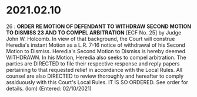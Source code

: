 # 2021.02.10

26 : **ORDER RE MOTION OF DEFENDANT TO WITHDRAW SECOND MOTION TO DISMISS 23 AND TO COMPEL ARBITRATION** [ECF No. 25] by Judge John W. Holcomb. In view of that background, the Court will construe Heredia's instant Motion as a L.R. 7-16 notice of withdrawal of his Second Motion to Dismiss. Heredia's Second Motion to Dismiss is hereby deemed WITHDRAWN. In his Motion, Heredia also seeks to compel arbitration. The parties are DIRECTED to file their respective response and reply papers pertaining to that requested relief in accordance with the Local Rules. All counsel are also DIRECTED to review thoroughly and hereafter to comply assiduously with this Court's Local Rules. IT IS SO ORDERED. See order for details. (lom) (Entered: 02/10/2021)
